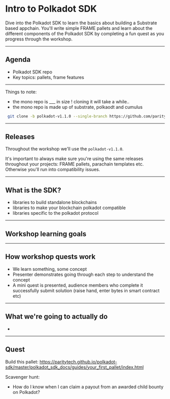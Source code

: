# Intro to Polkadot SDK

​Dive into the Polkadot SDK to learn the basics about building a Substrate based appchain.
You'll write simple FRAME pallets and learn about the different components of the Polkadot SDK by completing a fun quest as you progress through the workshop.

---

## Agenda

- Polkadot SDK repo
- Key topics: pallets, frame features

---

Things to note: 
- the mono repo is ___ in size  ! cloning it will take a while.. 
- the mono repo is made up of substrate, polkaodt and cumulus

```bash
 git clone -b polkadot-v1.1.0 --single-branch https://github.com/paritytech/polkadot-sdk.git
 ```
 ---

## Releases

Throughout the workshop we'll use the `polkadot-v1.1.0`.

It's important to always make sure you're using the same releases throughout your projects: FRAME pallets, parachain templates etc. Otherwise you'll run into compatibility issues.

---

## What is the SDK?

- libraries to build standalone blockchains
- libraries to make your blockchain polkadot compatible
- libraries specific to the polkadot protocol

---

## Workshop learning goals

---

## How workshop quests work
- We learn something, some concept
- Presenter demonstrates going through each step to understand the concept
- A mini quest is presented, audience members who complete it successfully submit solution (raise hand, enter bytes in smart contract etc)

---

## What we're going to actually do
- 

---

## Quest








Build this pallet: https://paritytech.github.io/polkadot-sdk/master/polkadot_sdk_docs/guides/your_first_pallet/index.html



Scavenger hunt:

* How do I know when I can claim a payout from an awarded child bounty on Polkadot?
